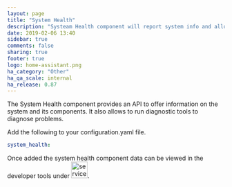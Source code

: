 ```yaml
---
layout: page
title: "System Health"
description: "Systeam Health component will report system info and allow to run system diagnostics."
date: 2019-02-06 13:40
sidebar: true
comments: false
sharing: true
footer: true
logo: home-assistant.png
ha_category: "Other"
ha_qa_scale: internal
ha_release: 0.87
---
```


The System Health component provides an API to offer information on the system and its components. It also allows to run diagnostic tools to diagnose problems.

Add the following to your configuration.yaml file.
```yaml
system_health:
```

Once added the system health component data can be viewed in the developer tools under <img src='/images/screenshots/developer-tool-about-icon.png' alt='service developer tool icon' class="no-shadow" height="38">.
